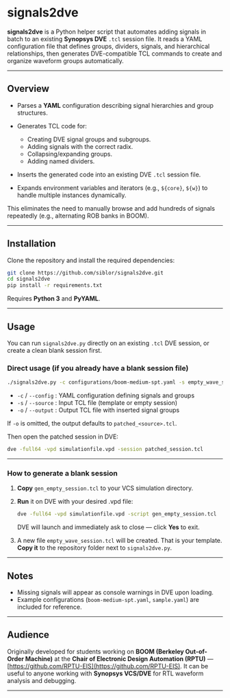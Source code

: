 # signals2dve

**signals2dve** is a Python helper script that automates adding signals in batch to an existing **Synopsys DVE** `.tcl` session file.
It reads a YAML configuration file that defines groups, dividers, signals, and hierarchical relationships, then generates DVE-compatible TCL commands to create and organize waveform groups automatically.

---

## Overview

* Parses a **YAML** configuration describing signal hierarchies and group structures.
* Generates TCL code for:

  * Creating DVE signal groups and subgroups.
  * Adding signals with the correct radix.
  * Collapsing/expanding groups.
  * Adding named dividers.
* Inserts the generated code into an existing DVE `.tcl` session file.
* Expands environment variables and iterators (e.g., `${core}`, `${w}`) to handle multiple instances dynamically.

This eliminates the need to manually browse and add hundreds of signals repeatedly (e.g., alternating ROB banks in BOOM).

---

## Installation

Clone the repository and install the required dependencies:

```bash
git clone https://github.com/siblor/signals2dve.git
cd signals2dve
pip install -r requirements.txt
```

Requires **Python 3** and **PyYAML**.

---

## Usage

You can run `signals2dve.py` directly on an existing `.tcl` DVE session, or create a clean blank session first.

### Direct usage (if you already have a blank session file)

```bash
./signals2dve.py -c configurations/boom-medium-spt.yaml -s empty_wave_session.tcl -o patched_session.tcl
```

* `-c` / `--config` : YAML configuration defining signals and groups
* `-s` / `--source` : Input TCL file (template or empty session)
* `-o` / `--output` : Output TCL file with inserted signal groups

If `-o` is omitted, the output defaults to `patched_<source>.tcl`.

Then open the patched session in DVE:

```bash
dve -full64 -vpd simulationfile.vpd -session patched_session.tcl
```

---

### How to generate a blank session

1. **Copy** `gen_empty_session.tcl` to your VCS simulation directory.
2. **Run** it on DVE with your desired .vpd file:

   ```bash
   dve -full64 -vpd simulationfile.vpd -script gen_empty_session.tcl
   ```

   DVE will launch and immediately ask to close — click **Yes** to exit.
3. A new file `empty_wave_session.tcl` will be created. That is your template.
   **Copy it** to the repository folder next to `signals2dve.py`.


---

## Notes

* Missing signals will appear as console warnings in DVE upon loading.
* Example configurations (`boom-medium-spt.yaml`, `sample.yaml`) are included for reference.

---

## Audience

Originally developed for students working on **BOOM (Berkeley Out-of-Order Machine)** at the
**Chair of Electronic Design Automation (RPTU)** — [https://github.com/RPTU-EIS](https://github.com/RPTU-EIS).
It can be useful to anyone working with **Synopsys VCS/DVE** for RTL waveform analysis and debugging.

---